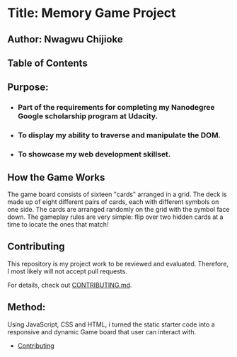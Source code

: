 # Title: Memory Game Project

## Author: Nwagwu Chijioke
## Table of Contents

## Purpose: 
* ### Part of the requirements for completing my Nanodegree Google scholarship program at Udacity.

* ### To display my ability to traverse and manipulate the DOM.

* ### To showcase my web development skillset.




## How the Game Works
 The game board consists of sixteen "cards" arranged in a grid. The deck is made up of eight different pairs of cards, each with different symbols on one side. The cards are arranged randomly on the grid with the symbol face down. The gameplay rules are very simple: flip over two hidden cards at a time to locate the ones that match!

## Contributing

This repository is my project work to be reviewed and evaluated. Therefore, I most likely will not accept pull requests.

For details, check out [CONTRIBUTING.md](CONTRIBUTING.md).


## Method:
Using JavaScript, CSS and HTML, i turned the static starter code into a responsive and dynamic Game board that user can interact with.


* [Contributing](#contributing)
